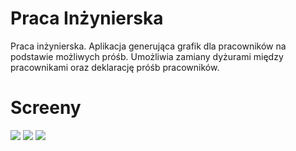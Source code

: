<h1> Praca Inżynierska</h1>
Praca inżynierska. Aplikacja generująca grafik dla pracowników na podstawie możliwych próśb. Umożliwia zamiany dyżurami między pracownikami oraz deklarację próśb pracowników.

<h1> Screeny </h1>
<img src="https://github.com/user-attachments/assets/57d717af-ac3e-4891-b071-591671d54ed9">
<img src="https://github.com/user-attachments/assets/8e657354-6563-4b78-a55f-dbcca3742054">
<img src="https://github.com/user-attachments/assets/a1e0110b-53ca-4ecf-9805-d510ec301216">

